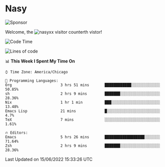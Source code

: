 # Nasy

<!--
<p align="center">
<img height="200" src="https://github-readme-stats.vercel.app/api?username=nasyxx&count_private=true&show_icons=true&theme=dracula&include_all_commits=true"/>
<img height="200" src="https://github-readme-stats.vercel.app/api/top-langs/?username=nasyxx&theme=dracula&hide=html,jupyter+notebook&count_private=true&show_icons=true"/>
</p>

  
----------------
-->

![Sponsor](https://img.shields.io/static/v1.svg?label=Sponsor&message=%E2%9D%A4&logo=GitHub&style=flat&color=pink)
 
Welcome, the ![nasyxx visitor counter](https://count.getloli.com/get/@nasyxx?theme=rule34)th vistor!
 
<!--START_SECTION:waka-->
![Code Time](http://img.shields.io/badge/Code%20Time-2%2C480%20hrs%2016%20mins-blue)

![Lines of code](https://img.shields.io/badge/From%20Hello%20World%20I%27ve%20Written-5%20Million%20lines%20of%20code-blue)

📊 **This Week I Spent My Time On** 

```text
⌚︎ Time Zone: America/Chicago

💬 Programming Languages: 
Org                      3 hrs 51 mins       ████████████░░░░░░░░░░░░░   50.85% 
sh                       2 hrs 9 mins        ███████░░░░░░░░░░░░░░░░░░   28.36% 
Nix                      1 hr 1 min          ███░░░░░░░░░░░░░░░░░░░░░░   13.48% 
Emacs Lisp               21 mins             █░░░░░░░░░░░░░░░░░░░░░░░░   4.7% 
TeX                      7 mins              ░░░░░░░░░░░░░░░░░░░░░░░░░   1.61%

🔥 Editors: 
Emacs                    5 hrs 26 mins       ██████████████████░░░░░░░   71.64% 
Zsh                      2 hrs 9 mins        ███████░░░░░░░░░░░░░░░░░░   28.36%

```


 Last Updated on 15/06/2022 15:33:26 UTC
<!--END_SECTION:waka-->

<!-- ![visitors](https://visitor-badge.laobi.icu/badge?page_id=nasyxx.nasyxx) -->
